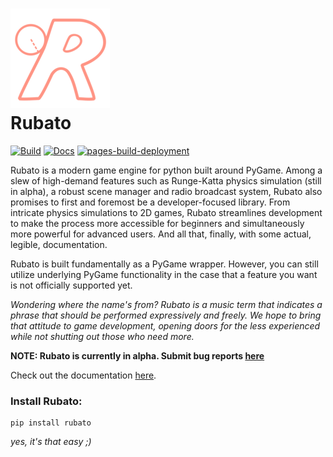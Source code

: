 # ![logo](./docs/source/_static/logo_small.png) <br> Rubato

[![Build](https://github.com/Rubato-Python/rubato/actions/workflows/build.yml/badge.svg)](https://github.com/Rubato-Python/rubato/actions/workflows/build.yml)
[![Docs](https://github.com/Rubato-Python/rubato/actions/workflows/docs.yml/badge.svg)](https://github.com/Rubato-Python/rubato/actions/workflows/docs.yml)
[![pages-build-deployment](https://github.com/Rubato-Python/rubato/actions/workflows/pages/pages-build-deployment/badge.svg)](https://github.com/Rubato-Python/rubato/actions/workflows/pages/pages-build-deployment)

Rubato is a modern game engine for python built around PyGame. Among a slew of high-demand features such as Runge-Katta physics simulation (still in alpha), a robust scene manager and radio broadcast system, Rubato also promises to first and foremost be a developer-focused library. From intricate physics simulations to 2D games, Rubato streamlines development to make the process more accessible for beginners and simultaneously more powerful for advanced users. And all that, finally, with some actual, legible, documentation.

Rubato is built fundamentally as a PyGame wrapper. However, you can still utilize underlying PyGame functionality in the case that a feature you want is not officially supported yet.

_Wondering where the name's from? Rubato is a music term that indicates a phrase that should be performed expressively and freely. We hope to bring that attitude to game development, opening doors for the less experienced while not shutting out those who need more._

**NOTE: Rubato is currently in alpha. Submit bug reports [here](https://github.com/Rubato-Python/rubato/issues)**

Check out the documentation [here](https://rubato-python.github.io/).

### Install Rubato:

```
pip install rubato
```

_yes, it's that easy ;)_
